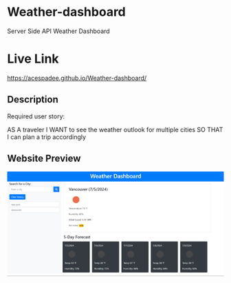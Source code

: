 # Weather-dashboard
Server Side API Weather Dashboard

# Live Link
https://acespadee.github.io/Weather-dashboard/

## Description 
Required user story: 

AS A traveler
I WANT to see the weather outlook for multiple cities
SO THAT I can plan a trip accordingly

## Website Preview
![screenshot](./assets/images/Screenshot%202024-07-05%20104043.png)